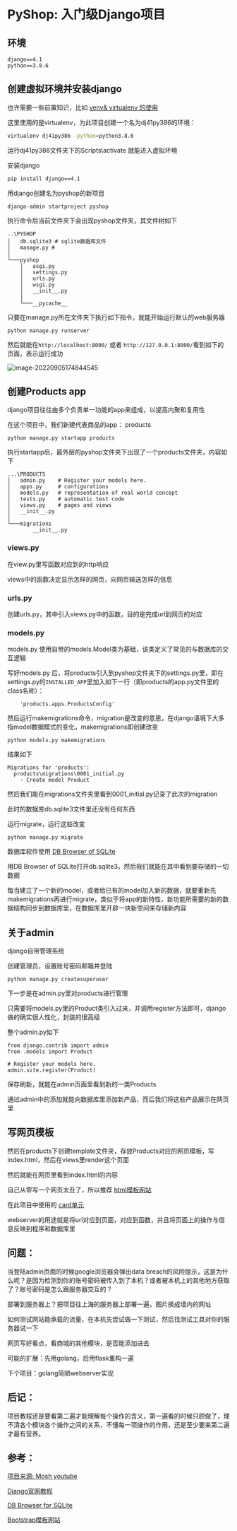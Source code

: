 # PyShop: 入门级Django项目

## 环境

```
django==4.1
python==3.8.6
```

## 创建虚拟环境并安装django

也许需要一些前置知识，比如 [venv& virtualenv 的使用](https://www.cnblogs.com/doublexi/p/15783355.html)

这里使用的是virtualenv，为此项目创建一个名为dj41py386的环境：

```bash
virtualenv dj41py386 -python=python3.8.6
```

运行dj41py386文件夹下的Scripts\activate 就能进入虚拟环境

安装django

```bash
pip install django==4.1
```

用django创建名为pyshop的新项目

```
django-admin startproject pyshop
```

执行命令后当前文件夹下会出现pyshop文件夹，其文件树如下

```
..\PYSHOP
│   db.sqlite3 # sqlite数据库文件
│   manage.py # 
│   
└───pyshop
    │   asgi.py
    │   settings.py
    │   urls.py
    │   wsgi.py
    │   __init__.py
    │   
    └───__pycache__
```

只要在manage.py所在文件夹下执行如下指令，就能开始运行默认的web服务器

```
python manage.py runserver
```

然后就能在`http://localhost:8000/` 或者 `http://127.0.0.1:8000/`看到如下的页面，表示运行成功

![image-20220905174844545](.\PyShop_Django.assets\image-20220905174844545.png)

## 创建Products app

django项目往往由多个负责单一功能的app来组成，以提高内聚和复用性

在这个项目中，我们新建代表商品的app： products

```
python manage.py startapp products
```

执行startapp后，最外层的pyshop文件夹下出现了一个products文件夹，内容如下

```
...\PRODUCTS
│   admin.py	# Register your models here.
│   apps.py		# configurations 
│   models.py	# representation of real world concept
│   tests.py	# automatic test code
│   views.py	# pages and views
│   __init__.py
│
└───migrations
        __init__.py
```

### views.py

在view.py里写函数对应到的http响应

views中的函数决定显示怎样的网页，向网页输送怎样的信息

### urls.py

创建urls.py，其中引入views.py中的函数，目的是完成url到网页的对应

### models.py

models.py 使用自带的models.Model类为基础，该类定义了常见的与数据库的交互逻辑

写好models.py 后，将products引入到pyshop文件夹下的settings.py里，即在settings.py的`INSTALLED_APP`里加入如下一行（即products的app.py文件里的class名称）：

```
    'products.apps.ProductsConfig'
```

然后运行makemigrations命令，migration是改变的意思，在django语境下大多指model数据模式的变化，makemigrations即创建改变

```
python models.py makemigrations
```

结果如下

```
Migrations for 'products':
  products\migrations\0001_initial.py
    - Create model Product
```

然后我们能在migrations文件夹里看到0001_initial.py记录了此次的migration

此时的数据库db.sqlite3文件里还没有任何东西

运行migrate，运行这些改变

```
python manage.py migrate
```

数据库软件使用 [DB Browser of SQLite]( https://sqlitebrowser.org/)

用DB Browser of SQLite打开db.sqlite3，然后我们就能在其中看到要存储的一切数据

每当建立了一个新的model，或者给已有的model加入新的数据，就要重新先makemigrations再进行migrate，类似于将app的新特性，新功能所需要的新的数据结构同步到数据库里，在数据库里开辟一块新空间来存储新内容

## 关于admin

django自带管理系统

创建管理员，设置账号密码邮箱并登陆

```
python manage.py createsuperuser
```

下一步是在admin.py里对products进行管理

只需要将models.py里的Product类引入过来，并调用register方法即可，django做的确实很人性化，封装的很高级

整个admin.py如下

```
from django.contrib import admin
from .models import Product

# Register your models here.
admin.site.register(Product)
```

保存刷新，就能在admin页面里看到新的一类Products

通过admin中的添加就能向数据库里添加新产品，而后我们将这些产品展示在网页里

## 写网页模板

然后在products下创建template文件夹，存放Products对应的网页模板，写index.html，然后在views里render这个页面

然后就能在网页里看到index.html的内容

自己从零写一个网页太丑了，所以推荐 [html模板网站](https://getbootstrap.com/docs/5.2/getting-started/introduction/)

在此项目中使用的 [card单元](https://getbootstrap.com/docs/5.2/components/card/)

webserver的用途就是将url对应到页面，对应到函数，并且将页面上的操作与信息反映到程序和数据库里

## 问题：

当登陆admin页面的时候google浏览器会弹出data breach的风险提示，这是为什么呢？是因为检测到你的账号密码被传入到了本机？或者被本机上的其他地方获取了？账号密码是怎么跟服务器交互的？

部署到服务器上？把项目往上海的服务器上部署一遍，图片换成墙内的网址

如何测试网站能承载的流量，在本机先尝试做一下测试，然后找测试工具对你的服务器试一下

网页写好看点，看商城的其他模块，是否能添加进去

可能的扩展：先用golang，后用flask重构一遍

下个项目：golang简陋webserver实现

## 后记：

项目教程还是要看第二遍才能理解每个操作的含义，第一遍看的时候只顾做了，理不清各个模块各个操作之间的关系，不懂每一项操作的作用，还是至少要来第二遍才最有营养。

## 参考：

[项目来源: Mosh youtube](https://www.youtube.com/watch?v=_uQrJ0TkZlc&list=PLyN7oxIwNU8HIFoj5EggUyJPtGY2WQ1Px&ab_channel=ProgrammingwithMosh)

[Django官网教程](https://docs.djangoproject.com/zh-hans/4.1/intro/tutorial01/)

[DB Browser for SQLite]( https://sqlitebrowser.org/)

[Bootstrap模板网站](https://getbootstrap.com/docs/5.2/getting-started/introduction/)
